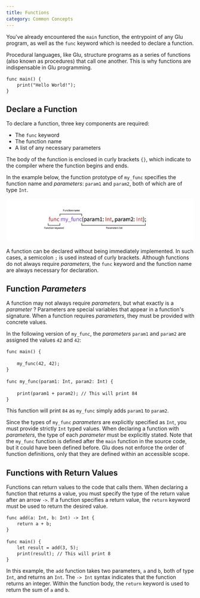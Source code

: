 ```yaml
---
title: Functions
category: Common Concepts
---
```


You've already encountered the `main` function, the entrypoint of any Glu program, as well as the `func` keyword which is needed to declare a function.

Procedural languages, like Glu, structure programs as a series of functions (also known as procedures) that call one another.
This is why functions are indispensable in Glu programming.

```glu
func main() {
    print("Hello World!");
}
```

## Declare a Function

To declare a function, three key components are required:
- The `func` keyword
- The function name
- A list of any necessary parameters

The body of the function is enclosed in curly brackets `{}`, which indicate to the compiler where the function begins and ends.

In the example below, the function prototype of `my_func` specifies the function name and _parameters_: `param1` and `param2`, both of which are of type `Int`.

![Glu Function Declaration Explanation](/assets/img/function_explaining.png)

A function can be declared without being immediately implemented.
In such cases, a semicolon `;` is used instead of curly brackets.
Although functions do not always require _parameters_, the `func` keyword and the function name are always necessary for declaration.

## Function _Parameters_

A function may not always require _parameters_, but what exactly is a _parameter_ ?
Parameters are special variables that appear in a function's signature.
When a function requires _parameters_, they must be provided with concrete values.

In the following version of `my_func`, the _parameters_ `param1` and `param2` are assigned the values `42` and `42`:

```glu
func main() {

    my_func(42, 42);
}

func my_func(param1: Int, param2: Int) {

    print(param1 + param2); // This will print 84
}
```

This function will print `84` as `my_func` simply adds `param1` to `param2`.


Since the types of `my_func` _parameters_ are explicitly specified as `Int`, you must provide strictly `Int` typed values.
When declaring a function with _parameters_, the type of each _parameter_ must be explicitly stated.
Note that the `my_func` function is defined after the `main` function in the source code, but it could have been defined before.
Glu does not enforce the order of function definitions, only that they are defined within an accessible scope.

## Functions with Return Values

Functions can return values to the code that calls them.
When declaring a function that returns a value, you must specify the type of the return value after an arrow `->`.
If a function specifies a return value, the `return` keyword must be used to return the desired value.

```glu
func add(a: Int, b: Int) -> Int {
    return a + b;
}

func main() {
    let result = add(3, 5);
    print(result); // This will print 8
}
```

In this example, the `add` function takes two parameters, `a` and `b`, both of type `Int`, and returns an `Int`.
The `-> Int` syntax indicates that the function returns an integer. Within the function body, the `return` keyword is used to return the sum of `a` and `b`.
